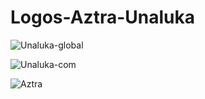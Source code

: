 # Logos-Aztra-Unaluka

![Unaluka-global](https://raw.githubusercontent.com/username/repository/main/images/Unaluka-global.png)

![Unaluka-com](https://raw.githubusercontent.com/username/repository/main/images/Unaluka-com.png)

![Aztra](https://raw.githubusercontent.com/username/repository/main/images/Aztra.png)
